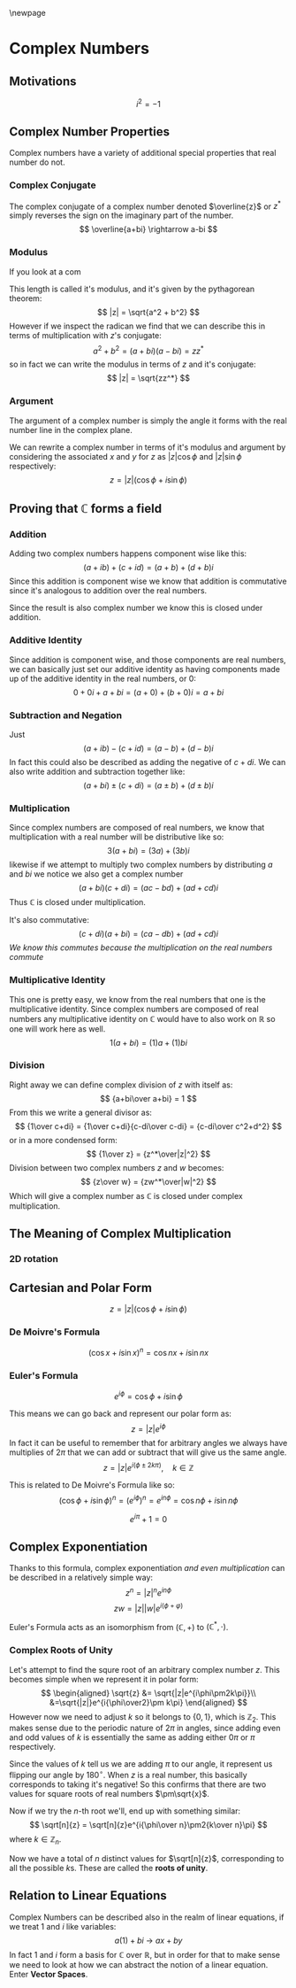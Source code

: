 \newpage

# Complex Numbers

## Motivations

$$
i^2 = -1
$$

## Complex Number Properties

Complex numbers have a variety of additional special properties that real number do not.

### Complex Conjugate

The complex conjugate of a complex number denoted $\overline{z}$ or $z^*$ simply reverses the sign on the imaginary part of the number.
$$
\overline{a+bi} \rightarrow a-bi
$$

### Modulus

If you look at a com

This length is called it's modulus, and it's given by the pythagorean theorem:
$$
|z| = \sqrt{a^2 + b^2}
$$
However if we inspect the radican we find that we can describe this in terms of multiplication with $z$'s conjugate:
$$
a^2+b^2 = (a+bi)(a-bi) = zz^*
$$
so in fact we can write the modulus in terms of $z$ and it's conjugate:
$$
|z| = \sqrt{zz^*}
$$

### Argument

The argument of a complex number is simply the angle it forms with the real number line in the complex plane.

We can rewrite a complex number in terms of it's modulus and argument by considering the associated $x$ and $y$ for $z$ as $|z|\cos\phi$ and $|z|\sin\phi$ respectively:
$$
z = |z|\big(\cos\phi+i\sin\phi\big)
$$

## Proving that $\mathbb{C}$ forms a field

### Addition

Adding two complex numbers happens component wise like this:
$$
(a+ib) + (c+id) = (a+b)+(d+b)i
$$
Since this addition is component wise we know that addition is commutative since it's analogous to addition over the real numbers.

Since the result is also complex number we know this is closed under addition.

### Additive Identity

Since addition is component wise, and those components are real numbers, we can basically just set our additive identity as having components made up of the additive identity in the real numbers, or 0:
$$
0+0i + a+bi = (a+0)+(b+0)i = a+bi
$$

### Subtraction and Negation

Just 
$$
(a+ib) - (c+id) = (a-b)+(d-b)i
$$
In fact this could also be described as adding the negative of $c+di$. We can also write addition and subtraction together like:
$$
(a+bi) \pm (c+di) = (a\pm b)+(d\pm b)i
$$

### Multiplication

Since complex numbers are composed of real numbers, we know that multiplication with a real number will be distributive like so:
$$
3(a+bi) = (3a)+(3b)i
$$
likewise if we attempt to multiply two complex numbers by distributing $a$ and $bi$ we notice we also get a complex number
$$
(a+bi)(c+di) = (ac-bd)+(ad+cd)i
$$
Thus $\mathbb{C}$ is closed under multiplication.

It's also commutative:
$$
(c+di)(a+bi) = (ca-db) + (ad+cd)i
$$
*We know this commutes because the multiplication on the real numbers commute*

### Multiplicative Identity

This one is pretty easy, we know from the real numbers that one is the multiplicative identity. Since complex numbers are composed of real numbers any multiplicative identity on $\mathbb{C}$ would have to also work on $\mathbb{R}$ so one will work here as well.
$$
1(a+bi) = (1)a+(1)bi
$$

### Division

Right away we can define complex division of $z$ with itself as:
$$
{a+bi\over a+bi} = 1
$$
From this we write a general divisor as:
$$
{1\over c+di} = {1\over c+di}{c-di\over c-di} = {c-di\over c^2+d^2}
$$
or in a more condensed form:
$$
{1\over z} = {z^*\over|z|^2}
$$
Division between two complex numbers $z$ and $w$ becomes:
$$
{z\over w} = {zw^*\over|w|^2}
$$
Which will give a complex number as $\mathbb{C}$ is closed under complex multiplication.

## The Meaning of Complex Multiplication

### 2D rotation

## Cartesian and Polar Form

$$
z = |z|(\cos\phi+i\sin\phi)
$$

### De Moivre's Formula

$$
(\cos x + i\sin x)^n = \cos nx + i\sin nx
$$

### Euler's Formula

$$
e^{i\phi} = \cos\phi + i\sin\phi
$$

This means we can go back and represent our polar form as:
$$
z = |z|e^{i\phi}
$$
In fact it can be useful to remember that for arbitrary angles we always have multiplies of $2\pi$ that we can add or subtract that will give us the same angle.
$$
z = |z|e^{i(\phi\pm2k\pi)},\quad k\in\mathbb{Z}
$$

This is related to De Moivre's Formula like so:
$$
(\cos\phi+i\sin\phi)^n=\left(e^{i\phi}\right)^n = e^{in\phi} = \cos n\phi + i\sin n\phi
$$

$$
e^{i\pi}+1=0
$$

## Complex Exponentiation

Thanks to this formula, complex exponentiation *and even multiplication* can be described in a relatively simple way:
$$
z^n = |z|^ne^{in\phi}
$$
$$
zw = |z||w|e^{i(\phi+\varphi)}
$$

Euler's Formula acts as an isomorphism from $(\mathbb{C},+)$ to $(\mathbb{C}^*,\cdot)$.

### Complex Roots of Unity

Let's attempt to find the squre root of an arbitrary complex number $z$. This becomes simple when we represent it in polar form:
$$
\begin{aligned}
\sqrt{z} &= \sqrt{|z|e^{i\phi\pm2k\pi}}\\
&=\sqrt{|z|}e^{i{\phi\over2}\pm k\pi}
\end{aligned}
$$
However now we need to adjust $k$ so it belongs to $\{0,1\}$, which is $\mathbb{Z}_2$. This makes sense due to the periodic nature of $2\pi$ in angles, since adding even and odd values of $k$ is essentially the same as adding either $0\pi$ or $\pi$ respectively.

Since the values of $k$ tell us we are adding $\pi$ to our angle, it represent us flipping our angle by $180^\circ$. When $z$ is a real number, this basically corresponds to taking it's negative! So this confirms that there are two values for square roots of real numbers $\pm\sqrt{x}$.

Now if we try the $n$-th root we'll, end up with something similar:
$$
\sqrt[n]{z} = \sqrt[n]{z}e^{i{\phi\over n}\pm2{k\over n}\pi}
$$
where $k\in\mathbb{Z}_n$.

Now we have a total of $n$ distinct values for $\sqrt[n]{z}$, corresponding to all the possible $k$s. These are called the **roots of unity**.

## Relation to Linear Equations

Complex Numbers can be described also in the realm of linear equations, if we treat 1 and $i$ like variables:
$$
a(1) + bi~ \rightarrow ~ax + by
$$
In fact 1 and $i$ form a basis for $\mathbb{C}$ over $\mathbb{R}$, but in order for that to make sense we need to look at how we can abstract the notion of a linear equation. Enter **Vector Spaces**.
